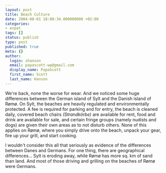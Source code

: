 ```yaml
---
layout: post
title: Beach Culture
date: 2004-08-01 18:08:34.000000000 +02:00
categories:
- expat
tags: []
status: publish
type: post
published: true
meta: {}
author:
  login: shanson
  email: papascott-wp@gmail.com
  display_name: PapaScott
  first_name: Scott
  last_name: Hanson
---
```

<p>We're back, none the worse for wear. And we noticed some huge differences between the German island of Sylt and the Danish island of Rømø. On Sylt, the beaches are heavily regulated and environmentally protected. A fee is required for parking and for entry, the beach is cleaned daily, covered beach chairs <em>(Strandkörbe)</em> are available for rent, food and drink are available for sale, and certain fringe groups (namely nudists and dogs) are given their own areas as to not disturb others. None of this applies on Rømø, where you simply drive onto the beach, unpack your gear, fire up your grill, and start cooking.</p>
<p>I wouldn't consider this all that seriously as evidence of the differences between Danes and Germans. For one thing, there are geographical differences... Sylt is eroding away, while Rømø has more sq. km of sand than land. And most of those driving and grilling on the beaches of Rømø were Germans.</p>
